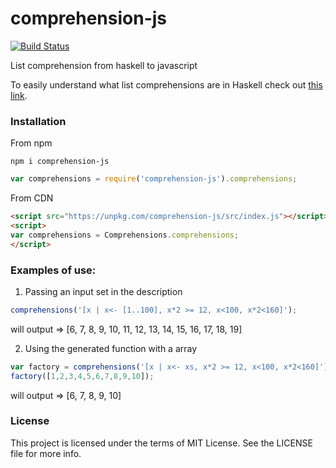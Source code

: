 # comprehension-js
[![Build Status](https://travis-ci.org/mattiaocchiuto/comprehension-js.svg?branch=master)](https://travis-ci.org/phuu/comprehension-js)

List comprehension from haskell to javascript

To easily understand what list comprehensions are in Haskell check out [this link](http://learnyouahaskell.com/starting-out#im-a-list-comprehension).

### Installation
From npm
```
npm i comprehension-js
```
```javascript
var comprehensions = require('comprehension-js').comprehensions;
```
From CDN
```html
<script src="https://unpkg.com/comprehension-js/src/index.js"></script>
<script>
var comprehensions = Comprehensions.comprehensions;
</script>
```
### Examples of use:

1. Passing an input set in the description
  ```javascript
  comprehensions('[x | x<- [1..100], x*2 >= 12, x<100, x*2<160]');
  ```
  will output => [6, 7, 8, 9, 10, 11, 12, 13, 14, 15, 16, 17, 18, 19]

2. Using the generated function with a array
  ```javascript
  var factory = comprehensions('[x | x<- xs, x*2 >= 12, x<100, x*2<160]');
  factory([1,2,3,4,5,6,7,8,9,10]);
  ```
  will output => [6, 7, 8, 9, 10]
  
  
### License
This project is licensed under the terms of MIT License. See the LICENSE file for more info.
